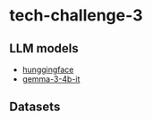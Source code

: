 # tech-challenge-3


## LLM models

- [hunggingface](https://huggingface.co/)
- [gemma-3-4b-it](https://huggingface.co/google/gemma-3-4b-it)

## Datasets